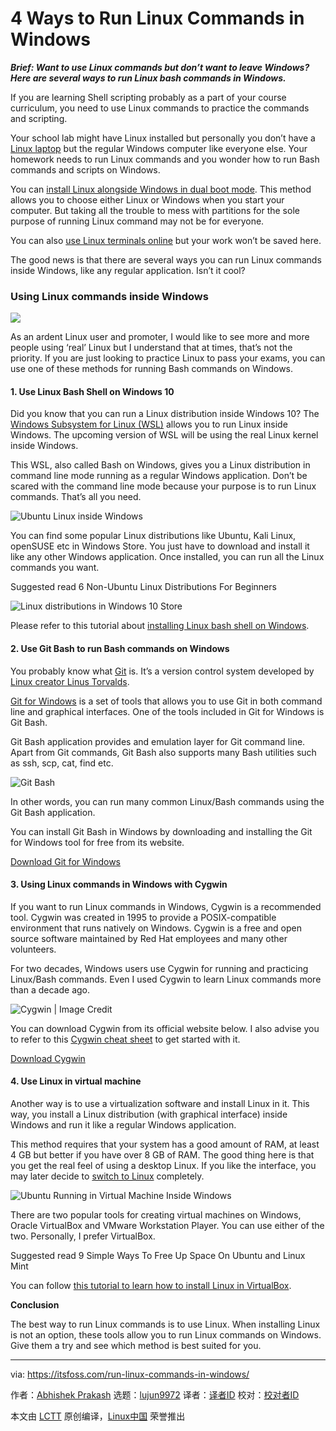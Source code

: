 [#]: collector: (lujun9972)
[#]: translator: (geekpi)
[#]: reviewer: ( )
[#]: publisher: ( )
[#]: url: ( )
[#]: subject: (4 Ways to Run Linux Commands in Windows)
[#]: via: (https://itsfoss.com/run-linux-commands-in-windows/)
[#]: author: (Abhishek Prakash https://itsfoss.com/author/abhishek/)

4 Ways to Run Linux Commands in Windows
======

_**Brief: Want to use Linux commands but don’t want to leave Windows? Here are several ways to run Linux bash commands in Windows.**_

If you are learning Shell scripting probably as a part of your course curriculum, you need to use Linux commands to practice the commands and scripting.

Your school lab might have Linux installed but personally you don’t have a [Linux laptop][1] but the regular Windows computer like everyone else. Your homework needs to run Linux commands and you wonder how to run Bash commands and scripts on Windows.

You can [install Linux alongside Windows in dual boot mode][2]. This method allows you to choose either Linux or Windows when you start your computer. But taking all the trouble to mess with partitions for the sole purpose of running Linux command may not be for everyone.

You can also [use Linux terminals online][3] but your work won’t be saved here.

The good news is that there are several ways you can run Linux commands inside Windows, like any regular application. Isn’t it cool?

### Using Linux commands inside Windows

![][4]

As an ardent Linux user and promoter, I would like to see more and more people using ‘real’ Linux but I understand that at times, that’s not the priority. If you are just looking to practice Linux to pass your exams, you can use one of these methods for running Bash commands on Windows.

#### 1\. Use Linux Bash Shell on Windows 10

Did you know that you can run a Linux distribution inside Windows 10? The [Windows Subsystem for Linux (WSL)][5] allows you to run Linux inside Windows. The upcoming version of WSL will be using the real Linux kernel inside Windows.

This WSL, also called Bash on Windows, gives you a Linux distribution in command line mode running as a regular Windows application. Don’t be scared with the command line mode because your purpose is to run Linux commands. That’s all you need.

![Ubuntu Linux inside Windows][6]

You can find some popular Linux distributions like Ubuntu, Kali Linux, openSUSE etc in Windows Store. You just have to download and install it like any other Windows application. Once installed, you can run all the Linux commands you want.

[][7]

Suggested read 6 Non-Ubuntu Linux Distributions For Beginners

![Linux distributions in Windows 10 Store][8]

Please refer to this tutorial about [installing Linux bash shell on Windows][9].

#### 2\. Use Git Bash to run Bash commands on Windows

You probably know what [Git][10] is. It’s a version control system developed by [Linux creator Linus Torvalds][11].

[Git for Windows][12] is a set of tools that allows you to use Git in both command line and graphical interfaces. One of the tools included in Git for Windows is Git Bash.

Git Bash application provides and emulation layer for Git command line. Apart from Git commands, Git Bash also supports many Bash utilities such as ssh, scp, cat, find etc.

![Git Bash][13]

In other words, you can run many common Linux/Bash commands using the Git Bash application.

You can install Git Bash in Windows by downloading and installing the Git for Windows tool for free from its website.

[Download Git for Windows][12]

#### 3\. Using Linux commands in Windows with Cygwin

If you want to run Linux commands in Windows, Cygwin is a recommended tool. Cygwin was created in 1995 to provide a POSIX-compatible environment that runs natively on Windows. Cygwin is a free and open source software maintained by Red Hat employees and many other volunteers.

For two decades, Windows users use Cygwin for running and practicing Linux/Bash commands. Even I used Cygwin to learn Linux commands more than a decade ago.

![Cygwin | Image Credit][14]

You can download Cygwin from its official website below. I also advise you to refer to this [Cygwin cheat sheet][15] to get started with it.

[Download Cygwin][16]

#### 4\. Use Linux in virtual machine

Another way is to use a virtualization software and install Linux in it. This way, you install a Linux distribution (with graphical interface) inside Windows and run it like a regular Windows application.

This method requires that your system has a good amount of RAM, at least 4 GB but better if you have over 8 GB of RAM. The good thing here is that you get the real feel of using a desktop Linux. If you like the interface, you may later decide to [switch to Linux][17] completely.

![Ubuntu Running in Virtual Machine Inside Windows][18]

There are two popular tools for creating virtual machines on Windows, Oracle VirtualBox and VMware Workstation Player. You can use either of the two. Personally, I prefer VirtualBox.

[][19]

Suggested read 9 Simple Ways To Free Up Space On Ubuntu and Linux Mint

You can follow [this tutorial to learn how to install Linux in VirtualBox][20].

**Conclusion**

The best way to run Linux commands is to use Linux. When installing Linux is not an option, these tools allow you to run Linux commands on Windows. Give them a try and see which method is best suited for you.

--------------------------------------------------------------------------------

via: https://itsfoss.com/run-linux-commands-in-windows/

作者：[Abhishek Prakash][a]
选题：[lujun9972][b]
译者：[译者ID](https://github.com/译者ID)
校对：[校对者ID](https://github.com/校对者ID)

本文由 [LCTT](https://github.com/LCTT/TranslateProject) 原创编译，[Linux中国](https://linux.cn/) 荣誉推出

[a]: https://itsfoss.com/author/abhishek/
[b]: https://github.com/lujun9972
[1]: https://itsfoss.com/get-linux-laptops/
[2]: https://itsfoss.com/guide-install-linux-mint-16-dual-boot-windows/
[3]: https://itsfoss.com/online-linux-terminals/
[4]: https://i0.wp.com/itsfoss.com/wp-content/uploads/2019/05/run-linux-commands-in-windows.png?resize=800%2C450&ssl=1
[5]: https://itsfoss.com/bash-on-windows/
[6]: https://i2.wp.com/itsfoss.com/wp-content/uploads/2016/08/install-ubuntu-windows-10-linux-subsystem-10.jpeg?resize=800%2C268&ssl=1
[7]: https://itsfoss.com/non-ubuntu-beginner-linux/
[8]: https://i1.wp.com/itsfoss.com/wp-content/uploads/2016/08/install-ubuntu-windows-10-linux-subsystem-4.jpeg?resize=800%2C632&ssl=1
[9]: https://itsfoss.com/install-bash-on-windows/
[10]: https://itsfoss.com/basic-git-commands-cheat-sheet/
[11]: https://itsfoss.com/linus-torvalds-facts/
[12]: https://gitforwindows.org/
[13]: https://i2.wp.com/itsfoss.com/wp-content/uploads/2019/05/git-bash.png?ssl=1
[14]: https://i1.wp.com/itsfoss.com/wp-content/uploads/2019/05/cygwin-shell.jpg?ssl=1
[15]: http://www.voxforge.org/home/docs/cygwin-cheat-sheet
[16]: https://www.cygwin.com/
[17]: https://itsfoss.com/reasons-switch-linux-windows-xp/
[18]: https://i1.wp.com/itsfoss.com/wp-content/uploads/2019/05/ubuntu-running-in-virtual-machine-inside-windows.jpeg?resize=800%2C450&ssl=1
[19]: https://itsfoss.com/free-up-space-ubuntu-linux/
[20]: https://itsfoss.com/install-linux-in-virtualbox/
